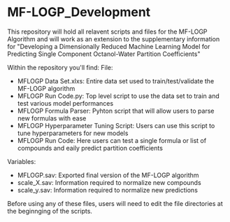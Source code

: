 # MF-LOGP_Development

This repository will hold all relavent scripts and files for the MF-LOGP Algorithm and will work as an extension to the supplementary information for "Developing a Dimensionally Reduced Machine Learning Model for Predicting Single Component Octanol-Water Partition Coefficients"

Within the repository you'll find:
  File:
  - MFLOGP Data Set.xlxs: Entire data set used to train/test/validate the MF-LOGP algorithm
  - MFLOGP Run Code.py: Top level script to use the data set to train and test various model performances
  - MFLOGP Formula Parser: Pyhton script that will allow users to parse new formulas with ease
  - MFLOGP Hyperparameter Tuning Script: Users can use this script to tune hyperparameters for new models
  - MFLOGP Run Code: Here users can test a single formula or list of compounds and eaily predict partition coefficients

  Variables:
  - MFLOGP.sav: Exported final version of the MF-LOGP algorithm
  - scale_X.sav: Information required to normalize new compounds
  - scale_y.sav: Information required to normalize new predictions

Before using any of these files, users will need to edit the file directories at the beginnging of the scripts. 
